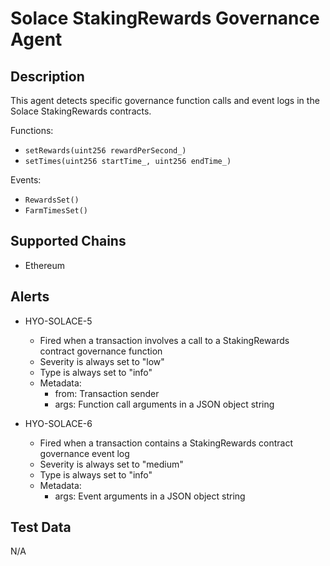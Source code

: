 # Solace StakingRewards Governance Agent

## Description

This agent detects specific governance function calls and event logs in the Solace StakingRewards contracts.

Functions:
- `setRewards(uint256 rewardPerSecond_)`
- `setTimes(uint256 startTime_, uint256 endTime_)`

Events:
- `RewardsSet()`
- `FarmTimesSet()`

## Supported Chains

- Ethereum

## Alerts

- HYO-SOLACE-5
  - Fired when a transaction involves a call to a StakingRewards contract governance function
  - Severity is always set to "low"
  - Type is always set to "info"
  - Metadata:
    - from: Transaction sender
    - args: Function call arguments in a JSON object string

- HYO-SOLACE-6
  - Fired when a transaction contains a StakingRewards contract governance event log
  - Severity is always set to "medium"
  - Type is always set to "info"
  - Metadata:
    - args: Event arguments in a JSON object string

## Test Data

N/A
